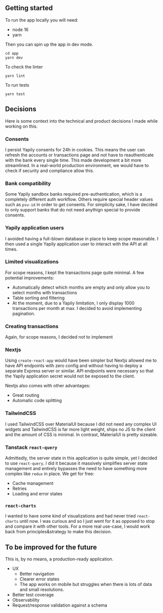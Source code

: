 ## Getting started

To run the app locally you will need:
- node 16
- yarn

Then you can spin up the app in dev mode.

```
cd app
yarn dev
```

To check the linter

```
yarn lint
```

To run tests

```
yarn test
```

## Decisions

Here is some context into the technical and product decisions I made while working on this.

### Consents

I persist Yapily consents for 24h in cookies. This means the user can refresh the accounts or transactions page and not have to reauthenticate with the bank every single time. This made development a bit more streamlined. In a real-world production environment, we would have to check if security and compliance allow this.

### Bank compatibility

Some Yapily sandbox banks required pre-authentication, which is a completely different auth workflow. Others require special header values such as `psu-id` in order to get consents. For simplicity sake, I have decided to only support banks that do not need anythign special to provide consents.

### Yapily application users

I avoided having a full-blown database in place to keep scope reasonable. I then used a single Yapily application user to interact with the API at all times.

### Limited visualizations

For scope reasons, I kept the transactions page quite minimal. A few potential improvements:
- Automatically detect which months are empty and only allow you to select months with transactions
- Table sorting and filtering
- At the moment, due to a Yapily limitation, I only display 1000 transactions per month at max. I decided to avoid implementing pagination.

### Creating transactions

Again, for scope reasons, I decided not to implement 

### Nextjs

Using `create-react-app` would have been simpler but Nextjs allowed me to have API endpoints with zero config and without having to deploy a separate Express server or similar. API endpoints were necessary so that the Yapily application secret would not be exposed to the client.

Nextjs also comes with other advantages:
- Great routing
- Automatic code splitting

### TailwindCSS

I used TailwindCSS over MaterialUI because I did not need any complex UI widgets and TailwindCSS is far more light weight, ships no JS to the client and the amount of CSS is minimal. In contrast, MaterialUI is pretty sizeable.

### Tanstack `react-query`

Admittedly, the server state in this application is quite simple, yet I decided to use `react-query`. I did it because it massively simplifies server state management and entirely bypasses the need to have something more complex like `redux` in place. We get for free:
- Cache management
- Retries
- Loading and error states

### `react-charts`

I wanted to have some kind of visualizations and had never tried `react-charts` until now. I was curious and so I just went for it as opposed to stop and compare it with other tools. For a more real use-case, I would work back from principles&strategy to make this decision.

## To be improved for the future

This is, by no means, a production-ready application.

- UX
  - Better navigation
  - Clearer error states
  - The app works on mobile but struggles when there is lots of data and small resolutions.
- Better test coverage
- Observability
- Request/response validation against a schema

